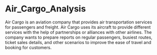 # Air_Cargo_Analysis
Air Cargo is an aviation company that provides air transportation services for passengers and freight. Air Cargo uses its aircraft to provide different services with the help of partnerships or alliances with other airlines. The company wants to prepare reports on regular passengers, busiest routes, ticket sales details, and other scenarios to improve the ease of travel and booking for customers.
